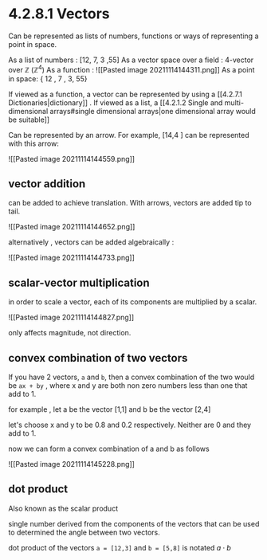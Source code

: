 # 4.2.8.1 Vectors
Can be represented as lists of numbers, functions or ways of representing a point in space.

As a list of numbers : [12, 7, 3 ,55]
As a vector space over a field : 4-vector over ℤ ($ℤ^{4}$)
As a function : ![[Pasted image 20211114144311.png]]
As a point in space: { 12 , 7 , 3, 55}

If viewed as a function, a vector can be represented by using a [[4.2.7.1 Dictionaries|dictionary]] . If viewed as a list, a [[4.2.1.2 Single and multi-dimensional arrays#single dimensional arrays|one dimensional array would be suitable]]

Can be represented by an arrow. For example, [14,4 ] can be represented with this arrow:

![[Pasted image 20211114144559.png]]

## vector addition
can be added to achieve translation. With arrows, vectors are added tip to tail.

![[Pasted image 20211114144652.png]]

alternatively , vectors can be added algebraically :

![[Pasted image 20211114144733.png]]

## scalar-vector multiplication
in order to scale a vector, each of its components are multiplied by a scalar.

![[Pasted image 20211114144827.png]]

only affects magnitude, not direction.

## convex combination of two vectors
If you have 2 vectors, `a` and `b`, then a convex combination of the two would be `ax + by` , where x and y are both non zero numbers less than one that add to 1.


for example , let a be the vector [1,1] and b be the vector [2,4]

let's choose x and y to be 0.8 and 0.2 respectively. Neither are 0 and they add to 1.

now we can form a convex combination of a and b as follows

![[Pasted image 20211114145228.png]]

## dot product
Also known as the scalar product

single number derived from the components of the vectors that can be used to determined the angle between two vectors.

dot product of the vectors `a = [12,3]` and `b = [5,8]` is notated $a \cdot b$